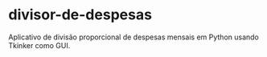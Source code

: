 # divisor-de-despesas
Aplicativo de divisão proporcional de despesas mensais em Python usando Tkinker como GUI.
